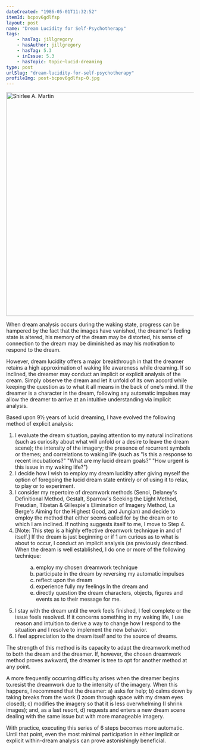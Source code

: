 ```yaml
---
dateCreated: "1986-05-01T11:32:52"
itemId: bcpov6gdlfsp
layout: post
name: "Dream Lucidity for Self-Psychotherapy"
tags:
    - hasTag: jillgregory
    - hasAuthor: jillgregory
    - hasTag: 5.3
    - inIssue: 5.3
    - hasTopic: topic~lucid-dreaming
type: post
urlSlug: "dream-lucidity-for-self-psychotherapy"
profileImg: post-bcpov6gdlfsp-0.jpg
---
```


<img src="../images/post-bcpov6gdlfsp-0.jpg" width="600" height="auto" alt="Shirlee A. Martin"/>

When dream analysis occurs during the waking state, progress can be hampered by the fact that the images have vanished, the dreamer's feeling state is altered, his memory of the dream may be distorted, his sense of connection to the dream may be diminished as may his motivation to respond to the dream.

However, dream lucidity offers a major breakthrough in that the dreamer retains a high approximation of waking life awareness while dreaming. If so inclined, the dreamer may conduct an implicit or explicit analysis of the cream. Simply observe the dream and let it unfold of its own accord while keeping the question as to what it all means in the back of one's mind. If the dreamer is a character in the dream, following any automatic impulses may allow the dreamer to arrive at an intuitive understanding via implicit analysis.

Based upon 9½ years of lucid dreaming, I have evolved the following method of explicit analysis:

1. I evaluate the dream situation, paying attention to my natural inclinations (such as curiosity about what will unfold or a desire to leave the dream scene); the intensity of the imagery; the presence of recurrent symbols or themes; and correlations to waking life (such as "Is this a response to recent incubations?" "What are my lucid dream goals?" "How urgent is this issue in my waking life?")
2. I decide how I wish to employ my dream lucidity after giving myself the option of foregoing the lucid dream state entirely or of using it to relax, to play or to experiment.
3. I consider my repertoire of dreamwork methods (Senoi, Delaney's Definitional Method, Gestalt, Sparrow's Seeking the Light Method, Freudian, Tibetan & Gillespie's Elimination of Imagery Method, La Berge's Aiming for the Highest Good, and Jungian) and decide to employ the method that either seems called for by the dream or to which I am inclined. If nothing suggests itself to me, I move to Step 4.
4. [Note: This step is a highly effective dreamwork technique in and of itself.] If the dream is just beginning or if 1 am curious as to what is about to occur, I conduct an implicit analysis (as previously described. When the dream is well established, I do one or more of the following technique:

<ol type="a" style="padding-left:5rem;">
  <li>employ my chosen dreamwork technique</li>
  <li>participate in the dream by reversing my automatic impulses</li>
  <li>reflect upon the dream</li>
  <li>experience fully my feelings In the dream and</li>
  <li>directly question the dream characters, objects, figures and events as to their message for me.</li>
</ol>

5. I stay with the dream until the work feels finished, I feel complete or the issue feels resolved. If it concerns something in my waking life, I use reason and intuition to derive a way to change how I respond to the situation and I resolve to implement the new behavior.
6. I feel appreciation to the dream itself and to the source of dreams.

The strength of this method is its capacity to adapt the dreamwork method to both the dream and the dreamer. If, however, the chosen dreamwork method proves awkward, the dreamer is tree to opt for another method at any point.

A more frequently occurring difficulty arises when the dreamer begins to.resist the dreamwork due to the intensity of the imagery. When this happens, I recommend that the dreamer: a) asks for help; b\) calms down by taking breaks from the work (I zoom through space with my dream eyes closed); c\) modifies the imagery so that it is less overwhelming (I shrink images); and, as a last resort, d\) requests and enters a new dream scene dealing with the same issue but with more manageable imagery.

With practice, executing this series of 6 steps becomes more automatic. Until that point, even the most minimal participation in either implicit or explicit within-dream analysis can prove astonishingly beneficial.

